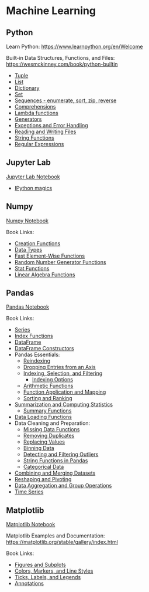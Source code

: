 # Machine Learning

## Python

Learn Python: https://www.learnpython.org/en/Welcome

Built-in Data Structures, Functions, and Files: https://wesmckinney.com/book/python-builtin

- [Tuple](https://wesmckinney.com/book/python-builtin#tuple)
- [List](https://wesmckinney.com/book/python-builtin#list)
- [Dictionary](https://wesmckinney.com/book/python-builtin#dict)
- [Set](https://wesmckinney.com/book/python-builtin#set)
- [Sequences - enumerate, sort, zip, reverse](https://wesmckinney.com/book/python-builtin#sequence_functions)
- [Comprehensions](https://wesmckinney.com/book/python-builtin#comprehensions)
- [Lambda functions](https://wesmckinney.com/book/python-builtin#functions_lambda)
- [Generators](https://wesmckinney.com/book/python-builtin#generators)
- [Exceptions and Error Handling](https://wesmckinney.com/book/python-builtin#control_exceptions)
- [Reading and Writing Files](https://wesmckinney.com/book/python-builtin#files_os)
- [String Functions](https://wesmckinney.com/book/data-cleaning#tbl-table_string_methods)
- [Regular Expressions](https://wesmckinney.com/book/data-cleaning#text_string_manip_re)


## Jupyter Lab

[Jupyter Lab Notebook](./jupyter%20lab.ipynb)

- [IPython magics](https://ipython.org/ipython-doc/3/interactive/magics.html)

## Numpy

[Numpy Notebook](./numpy.ipynb)

Book Links:
- [Creation Functions](https://wesmckinney.com/book/numpy-basics#tbl-table_array_ctor)
- [Data Types](https://wesmckinney.com/book/numpy-basics#tbl-table_array_dtypes)
- [Fast Element-Wise Functions](https://wesmckinney.com/book/numpy-basics#tbl-table_unary_ufuncs)
- [Random Number Generator Functions](https://wesmckinney.com/book/numpy-basics#tbl-table_numpy_random)
- [Stat Functions](https://wesmckinney.com/book/numpy-basics#tbl-table_statistical_methods)
- [Linear Algebra Functions](https://wesmckinney.com/book/numpy-basics#tbl-table_numpy_linalg)

## Pandas

[Pandas Notebook](./pandas.ipynb)

Book Links:
- [Series](https://wesmckinney.com/book/pandas-basics#pandas_series)
- [Index Functions](https://wesmckinney.com/book/pandas-basics#tbl-table_index_methods)
- [DataFrame](https://wesmckinney.com/book/pandas-basics#pandas_dataframe)
- [DataFrame Constructors](https://wesmckinney.com/book/pandas-basics#tbl-table_dataframe_constructor)
- Pandas Essentials:
  - [Reindexing](https://wesmckinney.com/book/pandas-basics#pandas_reindex)
  - [Dropping Entries from an Axis](https://wesmckinney.com/book/pandas-basics#pandas_indexing_drop)
  - [Indexing, Selection, and Filtering](https://wesmckinney.com/book/pandas-basics#pandas_basic_indexing)
    - [Indexing Options](https://wesmckinney.com/book/pandas-basics#tbl-table_dataframe_loc_iloc)
  - [Arithmetic Functions](https://wesmckinney.com/book/pandas-basics#tbl-table_flex_arith)
  - [Function Application and Mapping](https://wesmckinney.com/book/pandas-basics#pandas_apply)
  - [Sorting and Ranking](https://wesmckinney.com/book/pandas-basics#pandas_sorting)
- [Summarization and Computing Statistics](https://wesmckinney.com/book/pandas-basics#pandas_summarize)
  - [Summary Functions](https://wesmckinney.com/book/pandas-basics#tbl-table_descriptive_stats)
- [Data Loading Functions](https://wesmckinney.com/book/accessing-data#tbl-table_parsing_functions)
- Data Cleaning and Preparation:
  - [Missing Data Functions](https://wesmckinney.com/book/data-cleaning#tbl-table_na_method)
  - [Removing Duplicates](https://wesmckinney.com/book/data-cleaning#prep_clean_deduplicate)
  - [Replacing Values](https://wesmckinney.com/book/data-cleaning#prep_replace)
  - [Binning Data](https://wesmckinney.com/book/data-cleaning#prep_discretization)
  - [Detecting and Filtering Outliers](https://wesmckinney.com/book/data-cleaning#prep_trim_filter)
  - [String Functions in Pandas](https://wesmckinney.com/book/data-cleaning#tbl-table_vec_string)
  - [Categorical Data](https://wesmckinney.com/book/data-cleaning#pandas-categorical)
- [Combining and Merging Datasets](https://wesmckinney.com/book/data-wrangling#prep_merge_join)
- [Reshaping and Pivoting](https://wesmckinney.com/book/data-wrangling#prep_reshape)
- [Data Aggregation and Group Operations](https://wesmckinney.com/book/data-aggregation)
- [Time Series](https://wesmckinney.com/book/time-series)

## Matplotlib

[Matplotlib Notebook](./matplotlib.ipynb)

Matplotlib Examples and Documentation: https://matplotlib.org/stable/gallery/index.html

Book Links:
- [Figures and Subplots](https://wesmckinney.com/book/plotting-and-visualization#vis_matplotlib_figs_axes)
- [Colors, Markers, and Line Styles](https://wesmckinney.com/book/plotting-and-visualization#vis_matplotlib_styles)
- [Ticks, Labels, and Legends](https://wesmckinney.com/book/plotting-and-visualization#vis_matplotlib_annotation)
- [Annotations](https://wesmckinney.com/book/plotting-and-visualization#vis_mpl_drawing)
